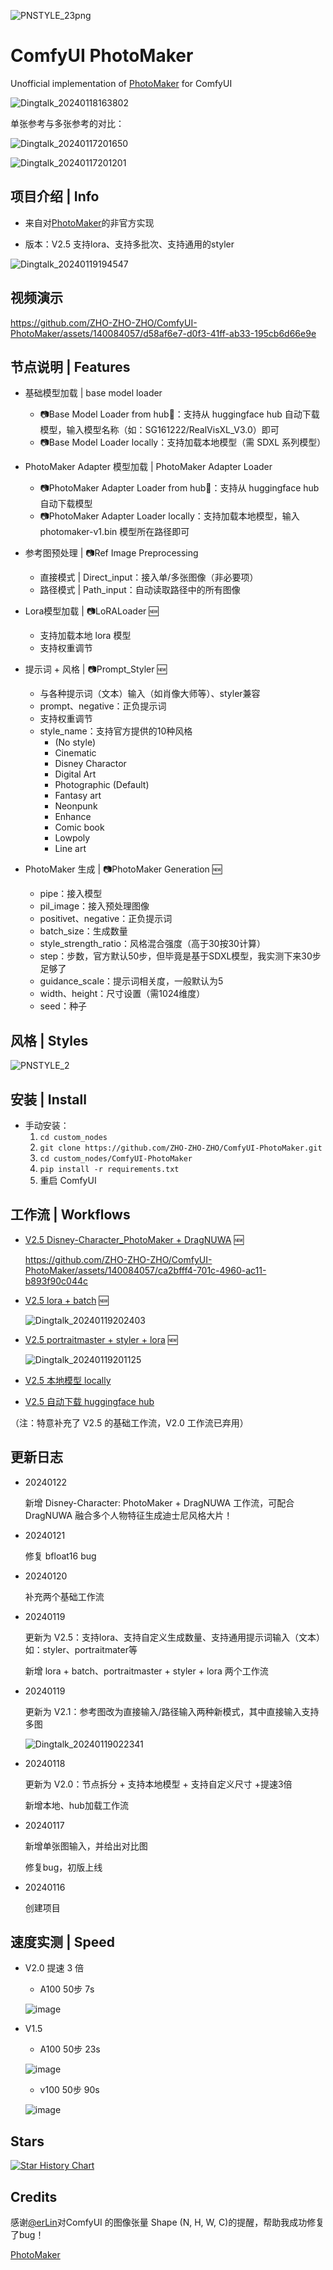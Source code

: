 

![PNSTYLE_23png](https://github.com/ZHO-ZHO-ZHO/ComfyUI-PhotoMaker/assets/140084057/15f9ebaf-b205-4cbd-928e-eca1a0cacb7f)


# ComfyUI PhotoMaker

Unofficial implementation of [PhotoMaker](https://github.com/TencentARC/PhotoMaker) for ComfyUI

<!---
![Dingtalk_20240117150313](https://github.com/ZHO-ZHO-ZHO/ComfyUI-PhotoMaker/assets/140084057/da664c2b-cb30-44e2-85ec-d6070fcfa8f0)


![Dingtalk_20240117161736](https://github.com/ZHO-ZHO-ZHO/ComfyUI-PhotoMaker/assets/140084057/07c924ab-3ee5-4919-87bc-ac49c28914f1)
--->
![Dingtalk_20240118163802](https://github.com/ZHO-ZHO-ZHO/ComfyUI-PhotoMaker/assets/140084057/0292bf55-21b7-4025-bc27-7e3e7ccc2af3)

<!---
![Dingtalk_20240118163953](https://github.com/ZHO-ZHO-ZHO/ComfyUI-PhotoMaker/assets/140084057/9b8a665f-6c9c-441c-aa81-fc56423de89e)
--->

单张参考与多张参考的对比：

![Dingtalk_20240117201650](https://github.com/ZHO-ZHO-ZHO/ComfyUI-PhotoMaker/assets/140084057/e7bccd61-7855-46c2-a6bc-31b34e742927)

![Dingtalk_20240117201201](https://github.com/ZHO-ZHO-ZHO/ComfyUI-PhotoMaker/assets/140084057/6bbcfcf9-9027-4c6f-9be1-750971b7848c)


## 项目介绍 | Info

- 来自对[PhotoMaker](https://github.com/TencentARC/PhotoMaker)的非官方实现
  
- 版本：V2.5 支持lora、支持多批次、支持通用的styler
<!---
节点拆分 + 支持本地模型 + 支持自定义尺寸 +提速3倍 + 支持多图直接输入
--->

![Dingtalk_20240119194547](https://github.com/ZHO-ZHO-ZHO/ComfyUI-PhotoMaker/assets/140084057/d067fc21-3b51-44bc-b76e-9351a7f6966a)


## 视频演示

<!---
https://github.com/ZHO-ZHO-ZHO/ComfyUI-PhotoMaker/assets/140084057/8718a70e-a5d7-463b-b36e-de1ffefad9ed
--->



https://github.com/ZHO-ZHO-ZHO/ComfyUI-PhotoMaker/assets/140084057/d58af6e7-d0f3-41ff-ab33-195cb6d66e9e



## 节点说明 | Features

- 基础模型加载 | base model loader
    - 📷Base Model Loader from hub🤗：支持从 huggingface hub 自动下载模型，输入模型名称（如：SG161222/RealVisXL_V3.0）即可
    - 📷Base Model Loader locally：支持加载本地模型（需 SDXL 系列模型）

- PhotoMaker Adapter 模型加载 | PhotoMaker Adapter Loader
    - 📷PhotoMaker Adapter Loader from hub🤗：支持从 huggingface hub 自动下载模型
    - 📷PhotoMaker Adapter Loader locally：支持加载本地模型，输入 photomaker-v1.bin 模型所在路径即可

- 参考图预处理 | 📷Ref Image Preprocessing
    - 直接模式 | Direct_input：接入单/多张图像（非必要项）
    - 路径模式 | Path_input：自动读取路径中的所有图像

- Lora模型加载 | 📷LoRALoader 🆕
    - 支持加载本地 lora 模型
    - 支持权重调节

 - 提示词 + 风格 | 📷Prompt_Styler 🆕
    - 与各种提示词（文本）输入（如肖像大师等）、styler兼容
    - prompt、negative：正负提示词
    - 支持权重调节
    - style_name：支持官方提供的10种风格
        - (No style)
        - Cinematic
        - Disney Charactor
        - Digital Art
        - Photographic (Default)
        - Fantasy art
        - Neonpunk
        - Enhance
        - Comic book
        - Lowpoly
        - Line art

- PhotoMaker 生成 | 📷PhotoMaker Generation 🆕
    - pipe：接入模型
    - pil_image：接入预处理图像
    - positivet、negative：正负提示词
    - batch_size：生成数量
    - style_strength_ratio：风格混合强度（高于30按30计算）
    - step：步数，官方默认50步，但毕竟是基于SDXL模型，我实测下来30步足够了
    - guidance_scale：提示词相关度，一般默认为5
    - width、height：尺寸设置（需1024维度）
    - seed：种子


<!---
- base_model_path：支持输入huggingface模型名称自动下载模型（如：SG161222/RealVisXL_V3.0）
- ref_images_path：支持批量读取参考图像，放入文件夹中即可
- ptompt、negative：正负提示词
- style_name：支持官方提供的10种风格
    - (No style)
    - Cinematic
    - Disney Charactor
    - Digital Art
    - Photographic (Default)
    - Fantasy art
    - Neonpunk
    - Enhance
    - Comic book
    - Lowpoly
    - Line art 
- style_strength_ratio：风格混合强度（高于30按30计算）
- step：步数，官方默认50步，但毕竟是基于SDXL模型，我实测下来30步足够了
- guidance_scale：提示词相关度，一般默认为5
- seed：种子
--->

## 风格 | Styles

![PNSTYLE_2](https://github.com/ZHO-ZHO-ZHO/ComfyUI-PhotoMaker/assets/140084057/dc675478-47a0-456d-946b-0cf781aa4c28)


## 安装 | Install

<!---
- 推荐使用管理器 ComfyUI Manager 安装
--->

- 手动安装：
    1. `cd custom_nodes`
    2. `git clone https://github.com/ZHO-ZHO-ZHO/ComfyUI-PhotoMaker.git`
    3. `cd custom_nodes/ComfyUI-PhotoMaker`
    4. `pip install -r requirements.txt`
    5. 重启 ComfyUI


## 工作流 | Workflows


- [V2.5 Disney-Character_PhotoMaker + DragNUWA](https://github.com/ZHO-ZHO-ZHO/ComfyUI-PhotoMaker/blob/main/PhotoMaker%20Workflows/Disney-Character_PhotoMaker%2BDragNUW%E3%80%90Zho%E3%80%91.json) 🆕

  https://github.com/ZHO-ZHO-ZHO/ComfyUI-PhotoMaker/assets/140084057/ca2bfff4-701c-4960-ac11-b893f90c044c


- [V2.5 lora + batch](https://github.com/ZHO-ZHO-ZHO/ComfyUI-PhotoMaker/blob/main/PhotoMaker%20Workflows/PhotoMaker_lora_batch%E3%80%90Zho%E3%80%91.json) 🆕

  ![Dingtalk_20240119202403](https://github.com/ZHO-ZHO-ZHO/ComfyUI-PhotoMaker/assets/140084057/b862b89f-1609-43d9-84a1-5f11a2d1ab2d)


- [V2.5 portraitmaster + styler + lora](https://github.com/ZHO-ZHO-ZHO/ComfyUI-PhotoMaker/blob/main/PhotoMaker%20Workflows/PhotoMaker_lora_portrait_styler%E3%80%90Zho%E3%80%91.json) 🆕

  ![Dingtalk_20240119201125](https://github.com/ZHO-ZHO-ZHO/ComfyUI-PhotoMaker/assets/140084057/38e01035-139e-4a89-8982-6f7168684045)

- [V2.5 本地模型 locally](https://github.com/ZHO-ZHO-ZHO/ComfyUI-PhotoMaker/blob/main/PhotoMaker%20Workflows/V2.5%20PhotoMaker_locally%E3%80%90Zho%E3%80%91.json)

- [V2.5 自动下载 huggingface hub](https://github.com/ZHO-ZHO-ZHO/ComfyUI-PhotoMaker/blob/main/PhotoMaker%20Workflows/V2.5%20PhotoMaker_fromhub%E3%80%90Zho%E3%80%91.json)

（注：特意补充了 V2.5 的基础工作流，V2.0 工作流已弃用）

<!---
- [V2.0 本地模型 locally](https://github.com/ZHO-ZHO-ZHO/ComfyUI-PhotoMaker/blob/main/PhotoMaker%20Workflows/PhotoMaker_locally%E3%80%90Zho%E3%80%91.json)

  ![QQ截图20240118163432](https://github.com/ZHO-ZHO-ZHO/ComfyUI-PhotoMaker/assets/140084057/bf6a55ae-767e-4aaf-9f75-6f752bb5b530)

  
- [V2.0 自动下载 huggingface hub](https://github.com/ZHO-ZHO-ZHO/ComfyUI-PhotoMaker/blob/main/PhotoMaker%20Workflows/PhotoMaker_fromhub%E3%80%90Zho%E3%80%91.json) 

  ![QQ截图20240118163252](https://github.com/ZHO-ZHO-ZHO/ComfyUI-PhotoMaker/assets/140084057/f645c1b7-2548-45fc-b388-0ebe62e2724d)
--->

## 更新日志

- 20240122

  新增 Disney-Character: PhotoMaker + DragNUWA 工作流，可配合 DragNUWA 融合多个人物特征生成迪士尼风格大片！

- 20240121

  修复 bfloat16 bug

- 20240120

  补充两个基础工作流

- 20240119

  更新为 V2.5：支持lora、支持自定义生成数量、支持通用提示词输入（文本）如：styler、portraitmater等

  新增 lora + batch、portraitmaster + styler + lora 两个工作流

- 20240119

  更新为 V2.1：参考图改为直接输入/路径输入两种新模式，其中直接输入支持多图

  ![Dingtalk_20240119022341](https://github.com/ZHO-ZHO-ZHO/ComfyUI-PhotoMaker/assets/140084057/78595f2c-7f87-477a-9896-007dd24fe8c9)

- 20240118

  更新为 V2.0：节点拆分 + 支持本地模型 + 支持自定义尺寸 +提速3倍

  新增本地、hub加载工作流

- 20240117

  新增单张图输入，并给出对比图

  修复bug，初版上线

- 20240116

  创建项目


## 速度实测 | Speed

- V2.0 提速 3 倍

    - A100 50步 7s

    ![image](https://github.com/ZHO-ZHO-ZHO/ComfyUI-PhotoMaker/assets/140084057/4ae13ffc-c770-4551-bcb2-ce0b0ddc1367)

- V1.5

    - A100 50步 23s

    ![image](https://github.com/ZHO-ZHO-ZHO/ComfyUI-PhotoMaker/assets/140084057/df6eacda-2640-425b-b5ca-1ab5a8a61a66)

    - v100 50步 90s

    ![image](https://github.com/ZHO-ZHO-ZHO/ComfyUI-PhotoMaker/assets/140084057/973b8b6b-9195-4044-b75d-bd833bd6421e)


## Stars 

[![Star History Chart](https://api.star-history.com/svg?repos=ZHO-ZHO-ZHO/ComfyUI-PhotoMaker&type=Date)](https://star-history.com/#ZHO-ZHO-ZHO/ComfyUI-PhotoMaker&Date)



## Credits

感谢[@erLin](https://twitter.com/eviljer)对ComfyUI 的图像张量 Shape (N, H, W, C)的提醒，帮助我成功修复了bug！

[PhotoMaker](https://github.com/TencentARC/PhotoMaker)
